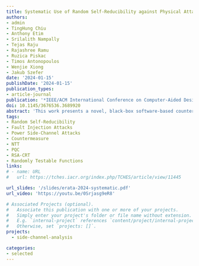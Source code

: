 ```yaml
---
title: Systematic Use of Random Self-Reducibility against Physical Attacks
authors:
- admin 
- TingHung Chiu
- Anthony Etim
- Srilalith Nampally
- Tejas Raju
- Rajashree Ramu
- Ruzica Piskac
- Timos Antonopoulos
- Wenjie Xiong
- Jakub Szefer
date: '2024-01-15'
publishDate: '2024-01-15'
publication_types:
- article-journal
publication: '*IEEE/ACM International Conference on Computer-Aided Design (ICCAD)*'
doi: 10.1145/3676536.3689920
abstract: 'This work presents a novel, black-box software-based countermeasure against physical attacks including power side-channel and fault-injection attacks. The approach uses the concept of random self-reducibility and self-correctness to add randomness and redundancy in the execution for protection. Our approach is at the operation level, is not algorithm-specific, and thus, can be applied for protecting a wide range of algorithms. The countermeasure is empirically evaluated against attacks over operations like modular exponentiation, modular multiplication, polynomial multiplication, and number theoretic transforms. An end-to-end implementation of this countermeasure is demonstrated for RSA-CRT signature algorithm and Kyber Key Generation public key cryptosystems. The countermeasure reduced the power side-channel leakage by two orders of magnitude, to an acceptably secure level in TVLA analysis. For fault injection, the countermeasure reduces the number of faults to 95.4% in average.' 
tags:
- Random Self-Reducibility 
- Fault Injection Attacks
- Power Side-Channel Attacks
- Countermeasure
- NTT
- PQC
- RSA-CRT
- Randomly Testable Functions
links:
# - name: URL
#   url: https://tches.iacr.org/index.php/TCHES/article/view/11445

url_slides: '/slides/erata-2024-systematic.pdf'
url_video: 'https://youtu.be/0Srjasg9eR8'

# Associated Projects (optional).
#   Associate this publication with one or more of your projects.
#   Simply enter your project's folder or file name without extension.
#   E.g. `internal-project` references `content/project/internal-project/index.md`.
#   Otherwise, set `projects: []`.
projects:
  - side-channel-analysis

categories:
- selected
---
```

